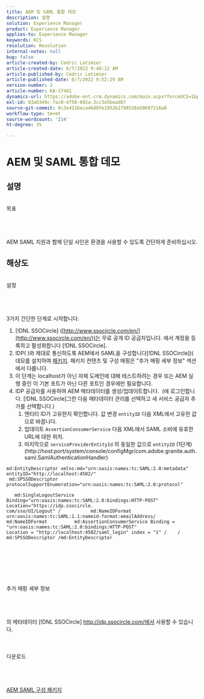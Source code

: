 ```yaml
---
title: AEM 및 SAML 통합 데모
description: 설명
solution: Experience Manager
product: Experience Manager
applies-to: Experience Manager
keywords: KCS
resolution: Resolution
internal-notes: null
bug: false
article-created-by: Cedric Latimier
article-created-date: 6/7/2022 9:48:12 AM
article-published-by: Cedric Latimier
article-published-date: 6/7/2022 9:52:29 AM
version-number: 2
article-number: KA-17481
dynamics-url: https://adobe-ent.crm.dynamics.com/main.aspx?forceUCI=1&pagetype=entityrecord&etn=knowledgearticle&id=3c8a2cf0-46e6-ec11-bb3c-000d3a3b17fa
exl-id: 03ab349c-7ac0-4f58-892a-3cc3e5bead67
source-git-commit: 0c3e421beca46d9fe1952b1f98538a50697216a0
workflow-type: tm+mt
source-wordcount: '214'
ht-degree: 3%

---
```


# AEM 및 SAML 통합 데모

## 설명

<br>    목표<br><br><br><br>\
AEM SAML 지원과 함께 단일 사인온 환경을 사용할 수 있도록 간단하게 준비하십시오.


## 해상도

<br>설정<br><br><br><br>\
3가지 간단한 단계로 시작합니다.

1. [!DNL SSOCircle] ([http://www.ssocircle.com/en/](http://www.ssocircle.com/en/))는 무료 공개 ID 공급자입니다. 에서 계정을 등록하고 활성화합니다 [!DNL SSOCircle].
2. IDP( )와 제대로 통신하도록 AEM에서 SAML을 구성합니다[!DNL SSOCircle])( 데모를 설치하여 [패키지](https://files.acrobat.com/a/preview/d0017bf5-c35a-483e-80a0-d6bfb0526299). 패키지 컨텐츠 및 구성 매핑은 &quot;추가 매핑 세부 정보&quot; 섹션에서 다룹니다.
3. 이 단계는 localhost가 아닌 자체 도메인에 대해 테스트하려는 경우 또는 AEM 실행 중인 이 기본 포트가 아닌 다른 포트인 경우에만 필요합니다.
4. IDP 공급자를 사용하여 AEM 메타데이터를 생성/업데이트합니다.  (에 로그인합니다. [!DNL SSOCircle]그런 다음 메타데이터 관리를 선택하고 새 서비스 공급자 추가를 선택합니다.) 
   1. 엔티티 ID가 고유한지 확인합니다. 값 변경 `entityID` 다음 XML에서 고유한 값으로 바꿉니다.
   2. 업데이트 `AssertionConsumerService` 다음 XML에서 SAML 소비에 유효한 URL에 대한 위치.
   3. 마지막으로 `serviceProviderEntityId` 의 동일한 값으로 `entityID` (1단계) (http://host:port/system/console/configMgr/com.adobe.granite.auth.saml.SamlAuthenticationHandler)


```
md:EntityDescriptor xmlns:md="urn:oasis:names:tc:SAML:2.0:metadata" entityID="http://localhost:4502/"   
 md:SPSSODescriptor protocolSupportEnumeration="urn:oasis:names:tc:SAML:2.0:protocol"         
   md:SingleLogoutService Binding="urn:oasis:names:tc:SAML:2.0:bindings:HTTP-POST" Location="https://idp.ssocircle.
com/sso/UI/Logout" /           md:NameIDFormat urn:oasis:names:tc:SAML:1.1:nameid-format:emailAddress/ 
md:NameIDFormat          md:AssertionConsumerService Binding = "urn:oasis:names:tc:SAML:2.0:bindings:HTTP-POST" 
Location = "http://localhost:4502/saml_login" index = "1" /    / md:SPSSODescriptor /md:EntityDescriptor 
```

<br><br><br><br><br><br>    추가 매핑 세부 정보<br><br><br><br>\
의 메타데이터 [!DNL SSOCircle] http://idp.ssocircle.com/에서 사용할 수 있습니다.
<br><br><br><br>    다운로드<br><br><br><br>\
[AEM SAML 구성 패키지](https://files.acrobat.com/a/preview/d0017bf5-c35a-483e-80a0-d6bfb0526299)
